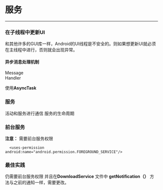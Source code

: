 # 服务

-----

### 在子线程中更新UI
和其他许多的GUI库一样，Android的UI线程是不安全的。则如果想更新UI就必须在主线程中进行，否则就会出现异常。


#### 异步消息处理机制

Message  
Handler


使用**AsyncTask**

### 服务

活动和服务进行通信
服务的生命周期

### 前台服务
**注意：**  需要前台服务权限
```
  <uses-permission android:name="android.permission.FOREGROUND_SERVICE"/>
```


### 最佳实践

仍需要前台服务权限
并且在**DownloadService** 文件中 **getNotification（）** 方法与之前的通知一样，需要更改。